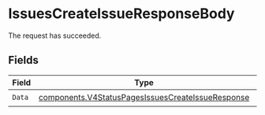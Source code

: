 # IssuesCreateIssueResponseBody

The request has succeeded.


## Fields

| Field                                                                                                                  | Type                                                                                                                   | Required                                                                                                               | Description                                                                                                            |
| ---------------------------------------------------------------------------------------------------------------------- | ---------------------------------------------------------------------------------------------------------------------- | ---------------------------------------------------------------------------------------------------------------------- | ---------------------------------------------------------------------------------------------------------------------- |
| `Data`                                                                                                                 | [components.V4StatusPagesIssuesCreateIssueResponse](../../models/components/v4statuspagesissuescreateissueresponse.md) | :heavy_check_mark:                                                                                                     | N/A                                                                                                                    |